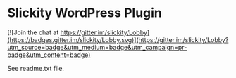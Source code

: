 Slickity WordPress Plugin
===================

[![Join the chat at https://gitter.im/slickity/Lobby](https://badges.gitter.im/slickity/Lobby.svg)](https://gitter.im/slickity/Lobby?utm_source=badge&utm_medium=badge&utm_campaign=pr-badge&utm_content=badge)

See readme.txt file.
